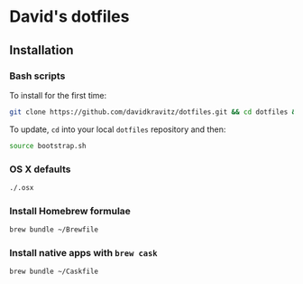 # David's dotfiles

## Installation

### Bash scripts

To install for the first time:

```bash
git clone https://github.com/davidkravitz/dotfiles.git && cd dotfiles && source bootstrap.sh
```

To update, `cd` into your local `dotfiles` repository and then:

```bash
source bootstrap.sh
```

### OS X defaults

```bash
./.osx
```

### Install Homebrew formulae

```bash
brew bundle ~/Brewfile
```

### Install native apps with `brew cask`

```bash
brew bundle ~/Caskfile
```